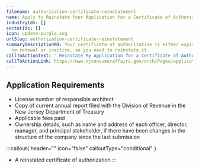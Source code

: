 ```yaml
---
filename: authorization-certificate-reinstatement
name: Apply to Reinstate Your Application for a Certificate of Authorization
industryIds: []
sectorIds: []
icon: update-purple.svg
urlSlug: authorization-certificate-reinstatement
summaryDescriptionMd: Your certificate of authorization is either expired with
  no renewal or inactive, so you need to reinstate it.
callToActionText: " Reinstate My Application for a Certificate of Authorization "
callToActionLink: https://www.njconsumeraffairs.gov/arch/Pages/applications.aspx
---
```

## Application Requirements

* License number of responsible architect
* Copy of current annual report filed with the Division of Revenue in the New Jersey Department of Treasury
* Applicable fees paid
* Ownership details, such as name and address of each officer, director, manager, and principal stakeholder, if there have been changes in the structure of the company since the last submission

:::callout{ header="" icon="false" calloutType="conditional" } 
 - A reinstated certificate of authorization
:::
